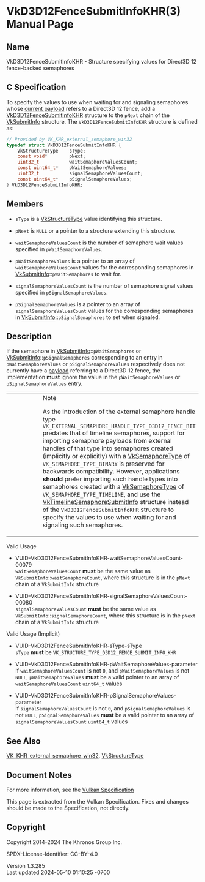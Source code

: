 # VkD3D12FenceSubmitInfoKHR(3) Manual Page

## Name

VkD3D12FenceSubmitInfoKHR - Structure specifying values for Direct3D 12
fence-backed semaphores



## <a href="#_c_specification" class="anchor"></a>C Specification

To specify the values to use when waiting for and signaling semaphores
whose <a
href="https://registry.khronos.org/vulkan/specs/1.3-extensions/html/vkspec.html#synchronization-semaphores-importing"
target="_blank" rel="noopener">current payload</a> refers to a Direct3D
12 fence, add a
[VkD3D12FenceSubmitInfoKHR](https://registry.khronos.org/vulkan/specs/1.3-extensions/man/html/VkD3D12FenceSubmitInfoKHR.html) structure to
the `pNext` chain of the [VkSubmitInfo](https://registry.khronos.org/vulkan/specs/1.3-extensions/man/html/VkSubmitInfo.html) structure.
The `VkD3D12FenceSubmitInfoKHR` structure is defined as:

``` c
// Provided by VK_KHR_external_semaphore_win32
typedef struct VkD3D12FenceSubmitInfoKHR {
    VkStructureType    sType;
    const void*        pNext;
    uint32_t           waitSemaphoreValuesCount;
    const uint64_t*    pWaitSemaphoreValues;
    uint32_t           signalSemaphoreValuesCount;
    const uint64_t*    pSignalSemaphoreValues;
} VkD3D12FenceSubmitInfoKHR;
```

## <a href="#_members" class="anchor"></a>Members

- `sType` is a [VkStructureType](https://registry.khronos.org/vulkan/specs/1.3-extensions/man/html/VkStructureType.html) value identifying
  this structure.

- `pNext` is `NULL` or a pointer to a structure extending this
  structure.

- `waitSemaphoreValuesCount` is the number of semaphore wait values
  specified in `pWaitSemaphoreValues`.

- `pWaitSemaphoreValues` is a pointer to an array of
  `waitSemaphoreValuesCount` values for the corresponding semaphores in
  [VkSubmitInfo](https://registry.khronos.org/vulkan/specs/1.3-extensions/man/html/VkSubmitInfo.html)::`pWaitSemaphores` to wait for.

- `signalSemaphoreValuesCount` is the number of semaphore signal values
  specified in `pSignalSemaphoreValues`.

- `pSignalSemaphoreValues` is a pointer to an array of
  `signalSemaphoreValuesCount` values for the corresponding semaphores
  in [VkSubmitInfo](https://registry.khronos.org/vulkan/specs/1.3-extensions/man/html/VkSubmitInfo.html)::`pSignalSemaphores` to set when
  signaled.

## <a href="#_description" class="anchor"></a>Description

If the semaphore in [VkSubmitInfo](https://registry.khronos.org/vulkan/specs/1.3-extensions/man/html/VkSubmitInfo.html)::`pWaitSemaphores`
or [VkSubmitInfo](https://registry.khronos.org/vulkan/specs/1.3-extensions/man/html/VkSubmitInfo.html)::`pSignalSemaphores` corresponding
to an entry in `pWaitSemaphoreValues` or `pSignalSemaphoreValues`
respectively does not currently have a <a
href="https://registry.khronos.org/vulkan/specs/1.3-extensions/html/vkspec.html#synchronization-semaphores-payloads"
target="_blank" rel="noopener">payload</a> referring to a Direct3D 12
fence, the implementation **must** ignore the value in the
`pWaitSemaphoreValues` or `pSignalSemaphoreValues` entry.

<table>
<colgroup>
<col style="width: 50%" />
<col style="width: 50%" />
</colgroup>
<tbody>
<tr class="odd">
<td class="icon"><em></em></td>
<td class="content">Note
<p>As the introduction of the external semaphore handle type
<code>VK_EXTERNAL_SEMAPHORE_HANDLE_TYPE_D3D12_FENCE_BIT</code> predates
that of timeline semaphores, support for importing semaphore payloads
from external handles of that type into semaphores created (implicitly
or explicitly) with a <a href="VkSemaphoreType.html">VkSemaphoreType</a>
of <code>VK_SEMAPHORE_TYPE_BINARY</code> is preserved for backwards
compatibility. However, applications <strong>should</strong> prefer
importing such handle types into semaphores created with a <a
href="VkSemaphoreType.html">VkSemaphoreType</a> of
<code>VK_SEMAPHORE_TYPE_TIMELINE</code>, and use the <a
href="VkTimelineSemaphoreSubmitInfo.html">VkTimelineSemaphoreSubmitInfo</a>
structure instead of the <code>VkD3D12FenceSubmitInfoKHR</code>
structure to specify the values to use when waiting for and signaling
such semaphores.</p></td>
</tr>
</tbody>
</table>

Valid Usage

- <a href="#VUID-VkD3D12FenceSubmitInfoKHR-waitSemaphoreValuesCount-00079"
  id="VUID-VkD3D12FenceSubmitInfoKHR-waitSemaphoreValuesCount-00079"></a>
  VUID-VkD3D12FenceSubmitInfoKHR-waitSemaphoreValuesCount-00079  
  `waitSemaphoreValuesCount` **must** be the same value as
  `VkSubmitInfo`::`waitSemaphoreCount`, where this structure is in the
  `pNext` chain of a `VkSubmitInfo` structure

- <a
  href="#VUID-VkD3D12FenceSubmitInfoKHR-signalSemaphoreValuesCount-00080"
  id="VUID-VkD3D12FenceSubmitInfoKHR-signalSemaphoreValuesCount-00080"></a>
  VUID-VkD3D12FenceSubmitInfoKHR-signalSemaphoreValuesCount-00080  
  `signalSemaphoreValuesCount` **must** be the same value as
  `VkSubmitInfo`::`signalSemaphoreCount`, where this structure is in the
  `pNext` chain of a `VkSubmitInfo` structure

Valid Usage (Implicit)

- <a href="#VUID-VkD3D12FenceSubmitInfoKHR-sType-sType"
  id="VUID-VkD3D12FenceSubmitInfoKHR-sType-sType"></a>
  VUID-VkD3D12FenceSubmitInfoKHR-sType-sType  
  `sType` **must** be `VK_STRUCTURE_TYPE_D3D12_FENCE_SUBMIT_INFO_KHR`

- <a href="#VUID-VkD3D12FenceSubmitInfoKHR-pWaitSemaphoreValues-parameter"
  id="VUID-VkD3D12FenceSubmitInfoKHR-pWaitSemaphoreValues-parameter"></a>
  VUID-VkD3D12FenceSubmitInfoKHR-pWaitSemaphoreValues-parameter  
  If `waitSemaphoreValuesCount` is not `0`, and `pWaitSemaphoreValues`
  is not `NULL`, `pWaitSemaphoreValues` **must** be a valid pointer to
  an array of `waitSemaphoreValuesCount` `uint64_t` values

- <a
  href="#VUID-VkD3D12FenceSubmitInfoKHR-pSignalSemaphoreValues-parameter"
  id="VUID-VkD3D12FenceSubmitInfoKHR-pSignalSemaphoreValues-parameter"></a>
  VUID-VkD3D12FenceSubmitInfoKHR-pSignalSemaphoreValues-parameter  
  If `signalSemaphoreValuesCount` is not `0`, and
  `pSignalSemaphoreValues` is not `NULL`, `pSignalSemaphoreValues`
  **must** be a valid pointer to an array of
  `signalSemaphoreValuesCount` `uint64_t` values

## <a href="#_see_also" class="anchor"></a>See Also

[VK_KHR_external_semaphore_win32](https://registry.khronos.org/vulkan/specs/1.3-extensions/man/html/VK_KHR_external_semaphore_win32.html),
[VkStructureType](https://registry.khronos.org/vulkan/specs/1.3-extensions/man/html/VkStructureType.html)

## <a href="#_document_notes" class="anchor"></a>Document Notes

For more information, see the <a
href="https://registry.khronos.org/vulkan/specs/1.3-extensions/html/vkspec.html#VkD3D12FenceSubmitInfoKHR"
target="_blank" rel="noopener">Vulkan Specification</a>

This page is extracted from the Vulkan Specification. Fixes and changes
should be made to the Specification, not directly.

## <a href="#_copyright" class="anchor"></a>Copyright

Copyright 2014-2024 The Khronos Group Inc.

SPDX-License-Identifier: CC-BY-4.0

Version 1.3.285  
Last updated 2024-05-10 01:10:25 -0700
